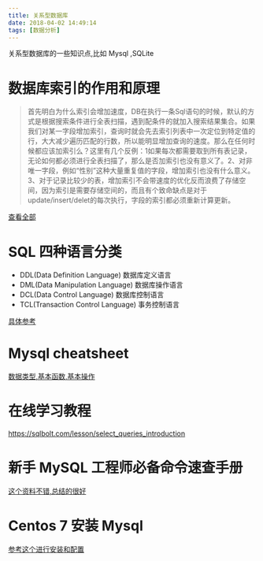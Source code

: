 ```yaml
---
title: 关系型数据库
date: 2018-04-02 14:49:14
tags: [数据分析]
---
```


关系型数据库的一些知识点,比如 Mysql ,SQLite<!--more-->

# 数据库索引的作用和原理

> 首先明白为什么索引会增加速度，DB在执行一条Sql语句的时候，默认的方式是根据搜索条件进行全表扫描，遇到配条件的就加入搜索结果集合。如果我们对某一字段增加索引，查询时就会先去索引列表中一次定位到特定值的行，大大减少遍历匹配的行数，所以能明显增加查询的速度。那么在任何时候都应该加索引么？这里有几个反例：1如果每次都需要取到所有表记录，无论如何都必须进行全表扫描了，那么是否加索引也没有意义了。2、对非唯一字段，例如“性别”这种大量重复值的字段，增加索引也没有什么意义。3、对于记录比较少的表，增加索引不会带速度的优化反而浪费了存储空间，因为索引是需要存储空间的，而且有个致命缺点是对于update/insert/delet的每次执行，字段的索引都必须重新计算更新。

[查看全部](https://zhuanlan.zhihu.com/p/27862119)


# SQL 四种语言分类
- DDL(Data Definition Language) 数据库定义语言
- DML(Data Manipulation Language) 数据库操作语言
- DCL(Data Control Language) 数据库控制语言
- TCL(Transaction Control Language)  事务控制语言

[具体参考](https://www.cnblogs.com/henryhappier/archive/2010/07/05/1771295.html)


# Mysql cheatsheet

[数据类型,基本函数,基本操作](http://cse.unl.edu/~sscott/ShowFiles/SQL/CheatSheet/SQLCheatSheet.html)

# 在线学习教程
https://sqlbolt.com/lesson/select_queries_introduction

# 新手 MySQL 工程师必备命令速查手册
[这个资料不错,总结的很好](https://mp.weixin.qq.com/s/87BoE2-0mW_3qALyNSpiTw)

# Centos 7 安装 Mysql

[参考这个进行安装和配置](https://www.cnblogs.com/starof/p/4680083.html)

